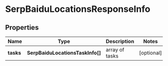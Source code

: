 # SerpBaiduLocationsResponseInfo

## Properties

| Name | Type | Description | Notes |
|------------ | ------------- | ------------- | -------------|
**tasks** | **SerpBaiduLocationsTaskInfo[]** | array of tasks |[optional]|